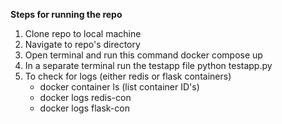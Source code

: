 **Steps for running the repo**
1. Clone repo to local machine
2. Navigate to repo's directory
3. Open terminal and run this command
    docker compose up
4. In a separate terminal run the testapp file
    python testapp.py
5. To check for logs (either redis or flask containers)
    - docker container ls (list container ID's)
    - docker logs redis-con
    - docker logs flask-con
